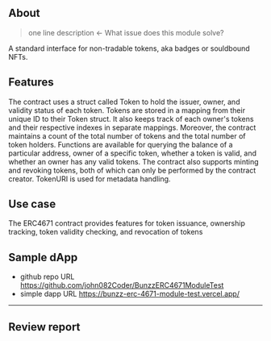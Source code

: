 ## About
> one line description ← What issue does this module solve?

A standard interface for non-tradable tokens, aka badges or souldbound NFTs.


## Features

The contract uses a struct called Token to hold the issuer, owner, and validity status of each token. Tokens are stored in a mapping from their unique ID to their Token struct. It also keeps track of each owner's tokens and their respective indexes in separate mappings. Moreover, the contract maintains a count of the total number of tokens and the total number of token holders. Functions are available for querying the balance of a particular address, owner of a specific token, whether a token is valid, and whether an owner has any valid tokens. The contract also supports minting and revoking tokens, both of which can only be performed by the contract creator. TokenURI is used for metadata handling.

## Use case

The ERC4671 contract provides features for token issuance, ownership tracking, token validity checking, and revocation of tokens


## Sample dApp
- github repo URL
    https://github.com/john082Coder/BunzzERC4671ModuleTest
- simple dapp URL
    https://bunzz-erc-4671-module-test.vercel.app/


---
## Review report

